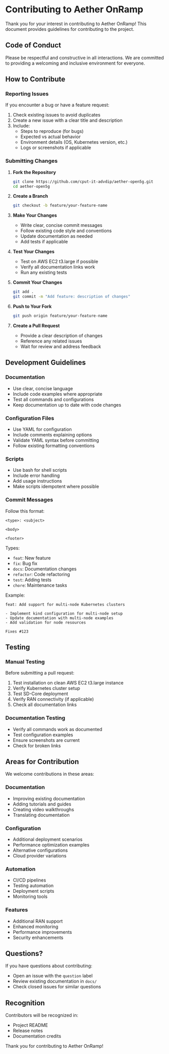 # Contributing to Aether OnRamp

Thank you for your interest in contributing to Aether OnRamp! This document provides guidelines for contributing to the project.

## Code of Conduct

Please be respectful and constructive in all interactions. We are committed to providing a welcoming and inclusive environment for everyone.

## How to Contribute

### Reporting Issues

If you encounter a bug or have a feature request:

1. Check existing issues to avoid duplicates
2. Create a new issue with a clear title and description
3. Include:
   - Steps to reproduce (for bugs)
   - Expected vs actual behavior
   - Environment details (OS, Kubernetes version, etc.)
   - Logs or screenshots if applicable

### Submitting Changes

1. **Fork the Repository**
   ```bash
   git clone https://github.com/cput-it-advdip/aether-open5g.git
   cd aether-open5g
   ```

2. **Create a Branch**
   ```bash
   git checkout -b feature/your-feature-name
   ```

3. **Make Your Changes**
   - Write clear, concise commit messages
   - Follow existing code style and conventions
   - Update documentation as needed
   - Add tests if applicable

4. **Test Your Changes**
   - Test on AWS EC2 t3.large if possible
   - Verify all documentation links work
   - Run any existing tests

5. **Commit Your Changes**
   ```bash
   git add .
   git commit -m "Add feature: description of changes"
   ```

6. **Push to Your Fork**
   ```bash
   git push origin feature/your-feature-name
   ```

7. **Create a Pull Request**
   - Provide a clear description of changes
   - Reference any related issues
   - Wait for review and address feedback

## Development Guidelines

### Documentation

- Use clear, concise language
- Include code examples where appropriate
- Test all commands and configurations
- Keep documentation up to date with code changes

### Configuration Files

- Use YAML for configuration
- Include comments explaining options
- Validate YAML syntax before committing
- Follow existing formatting conventions

### Scripts

- Use bash for shell scripts
- Include error handling
- Add usage instructions
- Make scripts idempotent where possible

### Commit Messages

Follow this format:
```
<type>: <subject>

<body>

<footer>
```

Types:
- `feat`: New feature
- `fix`: Bug fix
- `docs`: Documentation changes
- `refactor`: Code refactoring
- `test`: Adding tests
- `chore`: Maintenance tasks

Example:
```
feat: Add support for multi-node Kubernetes clusters

- Implement kind configuration for multi-node setup
- Update documentation with multi-node examples
- Add validation for node resources

Fixes #123
```

## Testing

### Manual Testing

Before submitting a pull request:

1. Test installation on clean AWS EC2 t3.large instance
2. Verify Kubernetes cluster setup
3. Test SD-Core deployment
4. Verify RAN connectivity (if applicable)
5. Check all documentation links

### Documentation Testing

- Verify all commands work as documented
- Test configuration examples
- Ensure screenshots are current
- Check for broken links

## Areas for Contribution

We welcome contributions in these areas:

### Documentation
- Improving existing documentation
- Adding tutorials and guides
- Creating video walkthroughs
- Translating documentation

### Configuration
- Additional deployment scenarios
- Performance optimization examples
- Alternative configurations
- Cloud provider variations

### Automation
- CI/CD pipelines
- Testing automation
- Deployment scripts
- Monitoring tools

### Features
- Additional RAN support
- Enhanced monitoring
- Performance improvements
- Security enhancements

## Questions?

If you have questions about contributing:
- Open an issue with the `question` label
- Review existing documentation in `docs/`
- Check closed issues for similar questions

## Recognition

Contributors will be recognized in:
- Project README
- Release notes
- Documentation credits

Thank you for contributing to Aether OnRamp!

